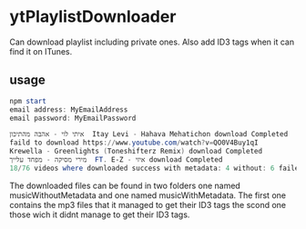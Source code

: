 # ytPlaylistDownloader

Can download playlist including private ones. Also add ID3 tags when it can find it on ITunes.

## usage
```powershell
npm start
email address: MyEmailAddress 
email password: MyEmailPassword

איתי לוי - אהבה מהתיכון  Itay Levi - Hahava Mehatichon download Completed
faild to download https://www.youtube.com/watch?v=QO0V4Buy1qI
Krewella - Greenlights (Toneshifterz Remix) download Completed
מירי מסיקה - מפחד עלייך  FT. E-Z - איזי download Completed
18/76 videos where downloaded success with metadata: 4 without: 6 failed: 8 
```
The downloaded files can be found in two folders one named musicWithoutMetadata 
and one named musicWithMetadata. The first one contains the mp3 files that it managed to get their ID3 tags 
the scond one those wich it didnt manage to get their ID3 tags.
